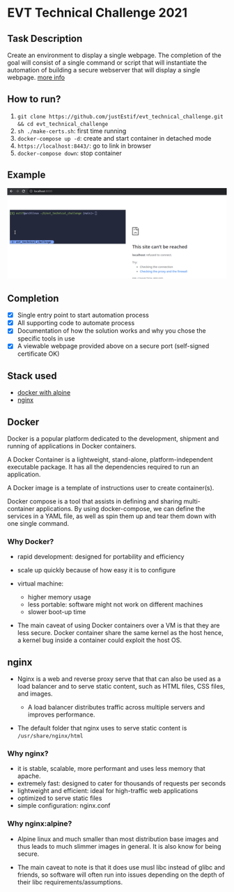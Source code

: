 # EVT Technical Challenge 2021

## Task Description

Create an environment to display a single webpage. The completion of the goal will consist of a single command or script that will instantiate the automation of building a secure webserver that will display a single webpage. [more info](./challenge.md)

## How to run?

1. `git clone https://github.com/justEstif/evt_technical_challenge.git && cd evt_technical_challenge`
2. `sh ./make-certs.sh`: first time running
3. `docker-compose up -d`: create and start container in detached mode
4. `https://localhost:8443/`: go to link in browser
5. `docker-compose down`: stop container

## Example

![Gif of project ](assets/working-version.gif)

## Completion

- [x] Single entry point to start automation process
- [x] All supporting code to automate process
- [x] Documentation of how the solution works and why you chose the specific tools in use
- [x] A viewable webpage provided above on a secure port (self-signed certificate OK)

## Stack used

- [docker with alpine](#docker)
- [nginx](#nginx)

## Docker

Docker is a popular platform dedicated to the development, shipment and running of applications in Docker containers.

A Docker Container is a lightweight, stand-alone, platform-independent executable package. It has all the dependencies required to run an application.

A Docker image is a template of instructions user to create container(s).

Docker compose is a tool that assists in defining and sharing multi-container applications. By using docker-compose, we can define the services in a YAML file, as well as spin them up and tear them down with one single command.

### Why Docker?

- rapid development: designed for portability and efficiency
- scale up quickly because of how easy it is to configure
- virtual machine:

  - higher memory usage
  - less portable: software might not work on different machines
  - slower boot-up time

- The main caveat of using Docker containers over a VM is that they are less secure. Docker container share the same kernel as the host hence, a kernel bug inside a container could exploit the host OS.

## nginx

- Nginx is a web and reverse proxy serve that that can also be used as a load balancer and to serve static content, such as HTML files, CSS files, and images.

  - A load balancer distributes traffic across multiple servers and improves performance.

- The default folder that nginx uses to serve static content is `/usr/share/nginx/html`

### Why nginx?

- it is stable, scalable, more performant and uses less memory that apache.
- extremely fast: designed to cater for thousands of requests per seconds
- lightweight and efficient: ideal for high-traffic web applications
- optimized to serve static files
- simple configuration: nginx.conf

### Why nginx:alpine?

- Alpine linux and much smaller than most distribution base images and thus leads to much slimmer images in general. It is also know for being secure.

- The main caveat to note is that it does use musl libc instead of glibc and friends, so software will often run into issues depending on the depth of their libc requirements/assumptions.
